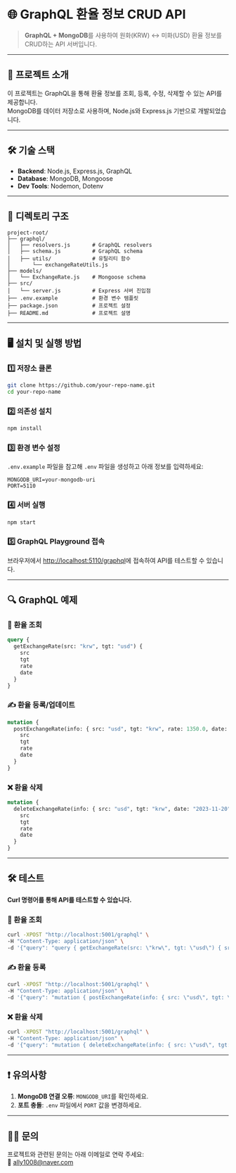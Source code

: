 
# 🌐 **GraphQL 환율 정보 CRUD API**

> **GraphQL + MongoDB**를 사용하여 원화(KRW) ↔ 미화(USD) 환율 정보를 CRUD하는 API 서버입니다.

---

## 🚀 **프로젝트 소개**
이 프로젝트는 GraphQL을 통해 환율 정보를 조회, 등록, 수정, 삭제할 수 있는 API를 제공합니다.  
MongoDB를 데이터 저장소로 사용하며, Node.js와 Express.js 기반으로 개발되었습니다.

---

## 🛠️ **기술 스택**
- **Backend**: Node.js, Express.js, GraphQL
- **Database**: MongoDB, Mongoose
- **Dev Tools**: Nodemon, Dotenv

---

## 📂 **디렉토리 구조**
```plaintext
project-root/
├── graphql/
│   ├── resolvers.js       # GraphQL resolvers
│   ├── schema.js          # GraphQL schema
│   ├── utils/             # 유틸리티 함수
│       └── exchangeRateUtils.js
├── models/
│   └── ExchangeRate.js    # Mongoose schema
├── src/
│   └── server.js          # Express 서버 진입점
├── .env.example           # 환경 변수 템플릿
├── package.json           # 프로젝트 설정
├── README.md              # 프로젝트 설명
```

---

## 🖥️ **설치 및 실행 방법**

### 1️⃣ 저장소 클론
```bash
git clone https://github.com/your-repo-name.git
cd your-repo-name
```

### 2️⃣ 의존성 설치
```bash
npm install
```

### 3️⃣ 환경 변수 설정
`.env.example` 파일을 참고해 `.env` 파일을 생성하고 아래 정보를 입력하세요:
```plaintext
MONGODB_URI=your-mongodb-uri
PORT=5110
```

### 4️⃣ 서버 실행
```bash
npm start
```

### 5️⃣ GraphQL Playground 접속
브라우저에서 [http://localhost:5110/graphql](http://localhost:5110/graphql)에 접속하여 API를 테스트할 수 있습니다.

---

## 🔍 **GraphQL 예제**

### 📖 **환율 조회**
```graphql
query {
  getExchangeRate(src: "krw", tgt: "usd") {
    src
    tgt
    rate
    date
  }
}
```

### ✍️ **환율 등록/업데이트**
```graphql
mutation {
  postExchangeRate(info: { src: "usd", tgt: "krw", rate: 1350.0, date: "2023-11-20" }) {
    src
    tgt
    rate
    date
  }
}
```

### ❌ **환율 삭제**
```graphql
mutation {
  deleteExchangeRate(info: { src: "usd", tgt: "krw", date: "2023-11-20" }) {
    src
    tgt
    rate
    date
  }
}
```

---

## 🛠️ **테스트**
**Curl 명령어를 통해 API를 테스트할 수 있습니다.**

### 📖 환율 조회
```bash
curl -XPOST "http://localhost:5001/graphql" \
-H "Content-Type: application/json" \
-d '{"query": "query { getExchangeRate(src: \"krw\", tgt: \"usd\") { src tgt rate date } }"}'
```

### ✍️ 환율 등록
```bash
curl -XPOST "http://localhost:5001/graphql" \
-H "Content-Type: application/json" \
-d '{"query": "mutation { postExchangeRate(info: { src: \"usd\", tgt: \"krw\", rate: 1350.0, date: \"2023-11-20\" }) { src tgt rate date } }"}'
```

### ❌ 환율 삭제
```bash
curl -XPOST "http://localhost:5001/graphql" \
-H "Content-Type: application/json" \
-d '{"query": "mutation { deleteExchangeRate(info: { src: \"usd\", tgt: \"krw\", date: \"2023-11-20\" }) { src tgt rate date } }"}'
```

---

## ❗ **유의사항**
1. **MongoDB 연결 오류**: `MONGODB_URI`를 확인하세요.
2. **포트 충돌**: `.env` 파일에서 `PORT` 값을 변경하세요.

---

## 🙋‍♂️ **문의**
프로젝트와 관련된 문의는 아래 이메일로 연락 주세요:  
📧 ally1008@naver.com

